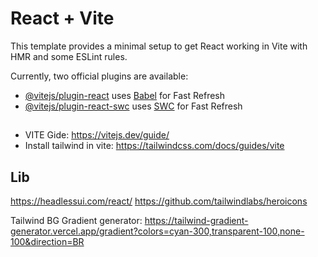 # React + Vite

This template provides a minimal setup to get React working in Vite with HMR and some ESLint rules.

Currently, two official plugins are available:

- [@vitejs/plugin-react](https://github.com/vitejs/vite-plugin-react/blob/main/packages/plugin-react/README.md) uses [Babel](https://babeljs.io/) for Fast Refresh
- [@vitejs/plugin-react-swc](https://github.com/vitejs/vite-plugin-react-swc) uses [SWC](https://swc.rs/) for Fast Refresh



## 
* VITE Gide: https://vitejs.dev/guide/
* Install tailwind in vite: https://tailwindcss.com/docs/guides/vite

## Lib
https://headlessui.com/react/
https://github.com/tailwindlabs/heroicons


Tailwind BG Gradient generator: https://tailwind-gradient-generator.vercel.app/gradient?colors=cyan-300,transparent-100,none-100&direction=BR 